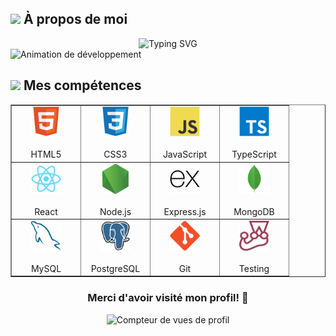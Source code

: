 ## <img src="https://media.giphy.com/media/VgCDAzcKvsR6OM0uWg/giphy.gif" width="50"> À propos de moi
<div align="center">
  
  <img src="https://readme-typing-svg.herokuapp.com?font=Fira+Code&size=25&duration=3000&pause=1000&color=36BCF7&center=true&vCenter=true&width=435&lines=Junior+Developer+%26+Tester;Passionate+about+coding;Always+learning+new+technologies" alt="Typing SVG" />
  
</div>
<div>
  <img src="https://camo.githubusercontent.com/68f90d0a1b6fe59a2723105e4b6c669aeb3dbb2bcff290aedee3c82171fe9c1b/68747470733a2f2f6d656469612e6c6963646e2e636f6d2f646d732f696d6167652f4334453132415145724a7359617944757456672f61727469636c652d636f7665725f696d6167652d736872696e6b5f3630305f323030302f302f313635313833353036343236303f653d3231343734383336343726763d6265746126743d5044374e47776b32566833784f4139677866387555734c7341742d4276616b31486d3372756f4753787559" alt="Animation de développement" width="full" />
</div>

## <img src="https://media.giphy.com/media/WUlplcMpOCEmTGBtBW/giphy.gif" width="30"> Mes compétences

<div align="center">
  <table border="none" cellspacing="0" cellpadding="0">
    <tr>
      <td align="center"">
        <a href="#">
          <div class="skills-badge">
            <img src="https://raw.githubusercontent.com/devicons/devicon/master/icons/html5/html5-original.svg" width="48" height="48" alt="HTML5" />
          </div>
        </a>
        <br>HTML5
      </td>
      <td align="center" >
        <a href="#">
          <div class="skills-badge">
            <img src="https://raw.githubusercontent.com/devicons/devicon/master/icons/css3/css3-original.svg" width="48" height="48" alt="CSS3" />
          </div>
        </a>
        <br>CSS3
      </td>
      <td align="center" width="96">
        <a href="#">
          <div class="skills-badge">
            <img src="https://raw.githubusercontent.com/devicons/devicon/master/icons/javascript/javascript-original.svg" width="48" height="48" alt="JavaScript" />
          </div>
        </a>
        <br>JavaScript
      </td>
      <td align="center" width="96">
        <a href="#">
          <div class="skills-badge">
            <img src="https://raw.githubusercontent.com/devicons/devicon/master/icons/typescript/typescript-original.svg" width="48" height="48" alt="TypeScript" />
          </div>
        </a>
        <br>TypeScript
      </td>
    </tr>
    <tr>
      <td align="center" width="96">
        <a href="#">
          <div class="skills-badge">
            <img src="https://raw.githubusercontent.com/devicons/devicon/master/icons/react/react-original.svg" width="48" height="48" alt="React" />
          </div>
        </a>
        <br>React
      </td>
      <td align="center" width="96">
        <a href="#">
          <div class="skills-badge">
            <img src="https://raw.githubusercontent.com/devicons/devicon/master/icons/nodejs/nodejs-original.svg" width="48" height="48" alt="Node.js" />
          </div>
        </a>
        <br>Node.js
      </td>
      <td align="center" width="96">
        <a href="#">
          <div class="skills-badge">
            <img src="https://raw.githubusercontent.com/devicons/devicon/master/icons/express/express-original.svg" width="48" height="48" alt="Express.js" />
          </div>
        </a>
        <br>Express.js
      </td>
      <td align="center" width="96">
        <a href="#">
          <div class="skills-badge">
            <img src="https://raw.githubusercontent.com/devicons/devicon/master/icons/mongodb/mongodb-original.svg" width="48" height="48" alt="MongoDB" />
          </div>
        </a>
        <br>MongoDB
      </td>
    </tr>
    <tr>
      <td align="center" width="96">
        <a href="#">
          <div class="skills-badge">
            <img src="https://raw.githubusercontent.com/devicons/devicon/master/icons/mysql/mysql-original.svg" width="48" height="48" alt="MySQL" />
          </div>
        </a>
        <br>MySQL
      </td>
      <td align="center" width="96">
        <a href="#">
          <div class="skills-badge">
            <img src="https://raw.githubusercontent.com/devicons/devicon/master/icons/postgresql/postgresql-original.svg" width="48" height="48" alt="PostgreSQL" />
          </div>
        </a>
        <br>PostgreSQL
      </td>
      <td align="center" width="96">
        <a href="#">
          <div class="skills-badge">
            <img src="https://raw.githubusercontent.com/devicons/devicon/master/icons/git/git-original.svg" width="48" height="48" alt="Git" />
          </div>
        </a>
        <br>Git
      </td>
      <td align="center" width="96">
        <a href="#">
          <div class="skills-badge">
            <img src="https://raw.githubusercontent.com/devicons/devicon/master/icons/jest/jest-plain.svg" width="48" height="48" alt="Testing" />
          </div>
        </a>
        <br>Testing
      </td>
    </tr>
  </table>
</div>

<div align="center">
  
  ### Merci d'avoir visité mon profil! 👋
  
  <img src="https://komarev.com/ghpvc/?username=your-username&color=blueviolet" alt="Compteur de vues de profil" />
  
</div>
